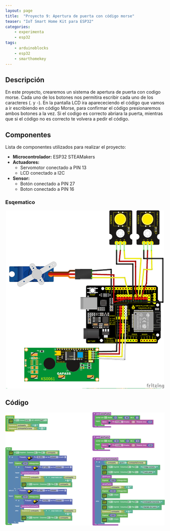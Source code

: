 ```yaml
---
layout: page
title:  "Proyecto 9: Apertura de puerta con código morse"
teaser: "IoT Smart Home Kit para ESP32"
categories:
    - experimenta
    - esp32
tags:
    - arduinoblocks
    - esp32
    - smarthomekey
---
```


## Descripción
En este proyecto, crearemos un sistema de apertura de puerta con codigo morse. Cada uno de los botones nos permitira escribir cada uno de los caracteres (. y -). En la pantalla LCD ira aparececiendo el código que vamos a ir escribiendo en código Morse, para confirmar el código presionaremos ambos botones a la vez. Si el codigo es correcto abriara la puerta, mientras que si el código no es correcto te volvera a pedir el código.
## Componentes
Lista de componentes utilizados para realizar el proyecto:
- **Microcontrolador:** ESP32 STEAMakers
- **Actuadores:**
    - Servomotor conectado a PIN 13
    - LCD conectado a I2C
- **Sensor:**
    - Botón conectado a PIN 27
    - Boton conectado a PIN 16

### Esqematico 
<p align="center">
    <img src="/images/experimenta/esp32/Proyectos/P09_Esquematico.png" alt="Proyecto 1" width="500"/>
</p>

## Código 
<p align="center">
    <img src="/images/experimenta/esp32/Proyectos/Proyecto09.png" alt="Proyecto 8" width="700"/>
</p>
